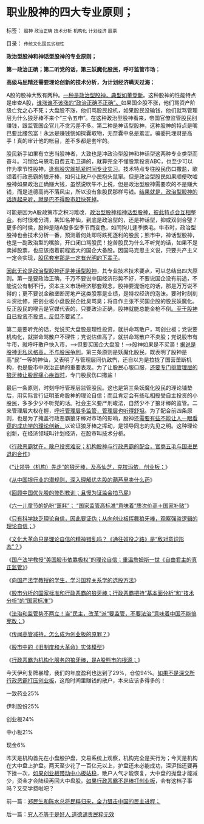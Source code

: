 # 职业股神的四大专业原则；

标签： `股神` `政治正确` `技术分析` `机构化` `计划经济` `股票` 

目录： `传统文化国民劣根性`

**政治型股神和神话型股神的专业原则；**

**第一政治正确；第二听党的话，第三妖魔化股民，呼吁监管市场**；

**高级马屁精还需要理论创新的技术分析，为计划经济瞒天过海**；

A股的股神大致有两种。[一种是政治型股神，典型如董登新](../../../2012/1/10/机构型股神的“谷物法”，政治型股神和孔庆东老师.md)。这种股神的性能特点是审查A股，[谁涨谁不该涨的“政治正确不正确”。](../../../2010/9/14/股票市场价格陪审团！.md)如果国企股不涨，他们骂资产阶级亡党之心不死；大盘股不涨，他们骂股民投机，如果股民没输钱，他们就骂管理层为什么狼牙棒不来个“三令五申”。在这种政治型股神看来，帝国官僚监管股民别赚钱，跟监管国企官儿不贪污差不多。第二种是神话型股神，这种股神的特点是嘴巴要比腰包富！永远是赚钱恍如探囊取物，无奈囊中总是羞涩。骗委托理财是高手！真的审计他的帐目，差不多都是套牢的。

股民新手如果有立志当股神者，大致也是冲政治型股神和神话型这两种专业类型而奋斗。习惯给马恩毛自费五毛卫道的，就算完全不懂股票投资ABC，也至少可以作为季节性股神，[逢有股灾就抓紧时间专业实习](../../../2012/11/8/为什么有些富人还赖在国内不移民？.md)。技术特点专往股民伤口撒盐，歌颂着行政恶霸的狼牙棒，如何让散户小民抱头鼠窜。但是政治型股民如果顺便吹嘘股神如果政治正确赚大钱，虽然说吹牛不上税，但是政治型股神需要吹的不是赚大钱，而是道德高尚不落风尘，所以没有象股民那样亏钱。[结果就是，政治型股神的话连起来听，就是巴不得股市赶快死掉](../../../2011/12/29/股神的吹嘘和我们身边的幸福数字和贫富差距.md)。

可能是因为A股政策市之积习难改，[政治型股神和神话型股神，彼此特点会互相整合](../../../2011/12/29/A股百态是中国民主进程的活沙盘;中国国民民主素质确实低.md)。有时很难分清，某知名神仙，到底是政治型的，还是神话型，抑或双剑合璧？更多的时侯，股神是随A股多空季节而变色，如同狗儿逢季换毛。牛市时，政治型股神也会技术分析一番，预测着何处即将跌死逐利的股民；熊市中，神话型股神，也是一副政治型的嘴脸，开口闭口骂股民！挖苦股民为什么不听党的话，如果不是卖掉股票，也应该抱着前程远大的国企大备股。因国马克思主义说，只要共产主义一定会实现，[股民套牢那是一定有光明的下辈子](../../../2011/1/18/大象有癌症，小猴扛大旗!.md)。

[因此无论是政治型股神还是神话型股神](../../../2011/12/28/季节性股神现象：算命神棍和股神半仙.md)，其专业技术技术要点，可以总结出四大原则。第一是要政治正确，千万不要说中国经济形势不好，不要说国企没有前途，不能说公有制不行，资本主义市场经济那套观念，股神要混饭吃的话，那是万万说不得的；更不要说金融垄断房地产这类股票是业绩，是特权经济的泡沫。要时时刻刻斗资批修，把创业板小盘股民企批臭骂臭；将自作主张不买国企股的股民妖魔化。反正股民的喉舌是官媒代表的，只要政治正确，股神就能总能金枪不倒[。至于股神自已投资不投资，反但不要紧了](../../../2011/12/29/股神斗法，比拼隐私斗面子.md)。

第二是要听党的话，党说买大盘股是理性投资，就拼命骂散户，骂创业板；党说要机构化，就拼命骂散户不理性；党说估值高了，就拼命骂散户不卖股；党说股市有牛市，就呼吁散户快入市，——>但要买国企大盘股！——>股神如果是不买滴！[据说是股神无私风格高，不与股民争利](../../../2011/12/28/天灾人祸妖孽生；凡有股灾多股神；.md)。第三条原则是妖魔化股民，既表明了股神是高“民”一等的神仙，又表明了与管理层同仇敌忾，还自以为是拉拢了国营垄断机构，也是股市中政治正确的重要表现。为了让股民心服口服，[还要专门挑管理层的狼牙棒让股民痛心疾首时](../../../2011/7/8/股神骂股民（命中机率＝亏损概率）；.md)，专门股民伤口撒盐！

最后一条原则，时刻呼吁管理层监管股民。这也是第三条妖魔化股民的理论铺垫后，用实际言行证明革命股神的理论自信；而且肯定会有些私相授受自主投资的小股民，多多少少不听党的话。社会主义要严刑峻法，自然少不了狼牙棒的监管。二来管理层大权在握，[呼吁管理层多监管，管理层也听得舒坦](../../../2013/6/8/股市分析的国家标准和监管.md)。为了配合前四条原则，也是为了掩盖行政恶霸狼牙棒对市场的影响，股神还[需要有些不能让人一眼看穿的成功学的理论创新，](../../../2012/1/6/技术分析绝对化的政治意义和股神的奋斗.md)以论证狼牙棒之挥动，是领导同志的先见之明。这种理论创新，在经济领域叫计划经济，在股市叫技术分析。

《[行政恶霸犹在，散户投资难安；机构股神与行政恶霸的配合，官商五毛与国进民退的合作](../../../2013/5/28/行政恶霸犹在，散户投资难安.md)》

《[“让领导（机构）先走”的狼牙棒，及高仙芝，克拉玛依，创业板；](../../../2013/5/29/“让领导（机构）先走”的狼牙棒，高仙芝，克拉玛依，创业板；.md)》

《[从中国银行业的潜规则，深入理解优先股的葫芦里卖什么药](../../../2013/5/30/从中国银行业骗贷的潜规则，深入理解优先股的葫芦.md)》

《[回顾中国优先股的惨烈教训；且慢为证监会拍马屁](../../../2013/5/30/且慢为证监会拍马屁，请回顾中国优先股的惨烈教训.md)》

《[六一儿童节的奶粉“噩耗”； “国家监管高标准”意味着“质次价高＋国家补贴”](../../../2013/6/3/六一儿童节的奶粉“噩耗”.md)》

《[只有科学缺乏理论自信，因此要证伪；从向创业板挥舞狼牙棒，观察强盗逻辑的理论自信；](../../../2013/6/3/只有科学缺乏理论自信.md)》

《[文化大革命只是理论自信的精神错乱吗？《通往奴役之路》是“敌对意识形态”？](../../../2013/6/4/《通往奴役之路》是“敌对意识形态”“意图颠覆”？.md)》

《[国产法学教授“美国股市依靠极权”的理论自信；重温詹姆斯一世《自由君主的真正监管》](../../../2013/6/5/国产法学教授《自由极权的真正监管》的理论自信.md)》

《[向国产法学教授的学生，学习国粹关系学的选股方法](../../../2013/6/5/向法学教授的学生，学习国粹的选股.md)》

《[股市分析的国家标准和行政恶霸的狼牙棒；行政恶霸把持“基本面分析”和“技术分析”的“国家标准”](../../../2013/6/8/股市分析的国家标准和监管.md)》

《[法治和监管势不两立！当“民主，改革”派“要监管，不要法治”意味着中国不能搞宪改；](../../../2013/6/9/给证监会和法学教授做常识扫盲：法治和监管势不两立！.md)》

《[传闻高管减持，怎么成为创业板的原罪？](../../../2013/6/17/创业板“高管减持赚了钱”的原罪.md)》

《[股市中的《旧制度和大革命》实体模型](../../../2013/6/14/股市中的《旧制度和大革命》实体模型.md)》

《[行政恶霸为机构化服务的狼牙棒，是A股熊市的根源；](../../../2013/6/13/行政恶霸为机构化服务的狼牙棒，是A股熊市的根源.md)》

今天伊利复牌暴增，我们的年度盈利也达到了29%，仓位94%。[如果不是深交所行政恶霸打压创业板](../../../2013/6/3/只有科学缺乏理论自信.md)，这段时间里赚钱的散户，本来应该多得多的！

一致药业25%

伊利股份25%

创业板24%

中小板21%

现金6%

昨天是机构首先在小盘股护盘，交易系统上观察，机构完全是买行为；今天是机构在大中盘上护盘。两天至少花了一百亿元以上，护盘还未必能成功，深沪指还要再下挫一次，[如果创业板带动中小板站稳](../../../2013/6/17/创业板“高管减持赚了钱”的原罪.md)，散户人气才能恢复，大中盘的抛盘才能减少，资金才会陆续再回大中盘股。[如果行政恶霸不是棒打创业板](../../../2013/5/31/why股市一打压就死，why楼市越调越涨？.md)，会有这档子事吗？又交学费啦吧？

前一篇：[郑民生和陈水总将民粹归来，全力狙击中国的民主进程；](../../../2013/6/18/郑民生和陈水总将民粹归来，全力狙击中国的民主进程；.md)

后一篇：[穷人不等于是好人,道德谴责民粹无效](../../../2013/6/19/穷人不等于是好人,道德谴责民粹无效.md)